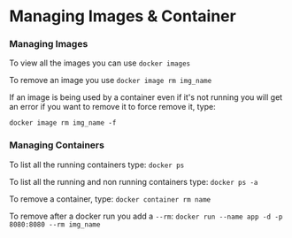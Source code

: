 # Managing Images & Container

### Managing Images

To view all the images you can use `docker images`

To remove an image you use `docker image rm img_name`

If an image is being used by a container even if it's not running you will get an error if you want to remove it to force remove it, type: 

`docker image rm img_name -f`

### Managing Containers

To list all the running containers type: 
`docker ps`

To list all the running and non running containers type: 
`docker ps -a`

To remove a container, type:
`docker container rm name`

To remove after a docker run you add a `--rm`:
`docker run --name app -d -p 8080:8080 --rm img_name`

